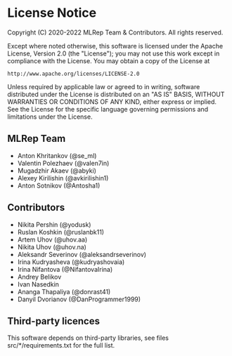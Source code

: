 # License Notice

Copyright (C) 2020-2022 MLRep Team & Contributors.  All rights reserved.

Except where noted otherwise, this software is licensed under the Apache
License, Version 2.0 (the "License"); you may not use this work except in
compliance with the License.  You may obtain a copy of the License at

    http://www.apache.org/licenses/LICENSE-2.0

Unless required by applicable law or agreed to in writing, software
distributed under the License is distributed on an "AS IS" BASIS,
WITHOUT WARRANTIES OR CONDITIONS OF ANY KIND, either express or implied.
See the License for the specific language governing permissions and
limitations under the License.

## MLRep Team
- Anton Khritankov (@se_ml)
- Valentin Polezhaev (@valen7in)
- Mugadzhir Akaev (@abyki)
- Alexey Kirilishin (@avkirilishin1)
- Anton Sotnikov (@Antosha1)

## Contributors
- Nikita Pershin (@yodusk)
- Ruslan Koshkin (@ruslanbk11) 
- Artem Uhov (@uhov.aa)
- Nikita Uhov (@uhov.na)
- Aleksandr Severinov (@aleksandrseverinov)
- Irina Kudryasheva (@kudryashovaia)
- Irina Nifantova (@NifantovaIrina)
- Andrey Belikov 
- Ivan Nasedkin
- Ananga Thapaliya (@donrast41)
- Danyil Dvorianov (@DanProgrammer1999)

## Third-party licences

This software depends on third-party libraries, 
see files src/*/requirements.txt for the full list.
